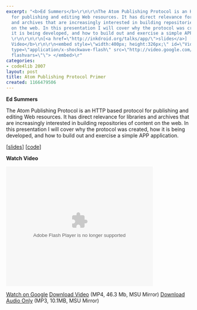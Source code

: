 ```yaml
---
excerpt: "<b>Ed Summers</b>\r\n\r\nThe Atom Publishing Protocol is an HTTP based protocol
  for publishing and editing Web resources. It has direct relevance for libraries
  and archives that are increasingly interested in building repositories of content
  on the web. In this presentation I will cover why the protocol was created, how
  it is being developed, and how to build out and exercise a simple APP application.
  \r\n\r\n\r\n[<a href=\"http://inkdroid.org/talks/app/\">slides</a>] [<a href=\"http://textualize.com/svn/app_primer/\">code</a>]\r\n\r\n<b>Watch
  Video</b>\r\n\r\n<embed style=\"width:400px; height:326px;\" id=\"VideoPlayback\"
  type=\"application/x-shockwave-flash\" src=\"http://video.google.com/googleplayer.swf?docId=1723117491455272896&hl=en\"
  flashvars=\"\"> </embed>\r"
categories:
- code4lib 2007
layout: post
title: Atom Publishing Protocol Primer
created: 1166479506
---
```

<b>Ed Summers</b>

The Atom Publishing Protocol is an HTTP based protocol for publishing and editing Web resources. It has direct relevance for libraries and archives that are increasingly interested in building repositories of content on the web. In this presentation I will cover why the protocol was created, how it is being developed, and how to build out and exercise a simple APP application. 


[<a href="http://inkdroid.org/talks/app/">slides</a>] [<a href="http://textualize.com/svn/app_primer/">code</a>]

<b>Watch Video</b>

<embed style="width:400px; height:326px;" id="VideoPlayback" type="application/x-shockwave-flash" src="http://video.google.com/googleplayer.swf?docId=1723117491455272896&hl=en" flashvars=""> </embed>

<a href="http://video.google.com/videoplay?docid=1723117491455272896&hl=en">Watch on Google</a>
<a href="http://streaming.msu.edu/storemedia/download/ebyryan/code4lib07/d2/code4lib07_pres_atom_protocol_summers.mp4">Download Video</a> (MP4, 46.3 Mb, MSU Mirror)
<a href="http://streaming.msu.edu/storemedia/download/ebyryan/c4l07audio/d2/code4lib07_pres_atom_protocol_summers.mp3">Download Audio Only</a> (MP3, 10.1MB, MSU Mirror)
